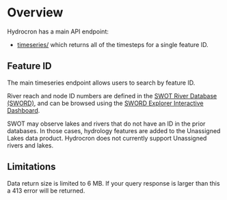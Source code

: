 # Overview

Hydrocron has a main API endpoint:

- [timeseries/](/timeseries) which returns all of the timesteps for a single feature ID.

## Feature ID

The main timeseries endpoint allows users to search by feature ID.

River reach and node ID numbers are defined in the [SWOT River Database (SWORD)](https://doi.org/10.1029/2021WR030054),
and can be browsed using the [SWORD Explorer Interactive Dashboard](https://www.swordexplorer.com/).

SWOT may observe lakes and rivers that do not have an ID in the prior databases. In those cases, hydrology features are added to the Unassigned Lakes data product.
Hydrocron does not currently support Unassigned rivers and lakes.

## Limitations

Data return size is limited to 6 MB. If your query response is larger than this a 413 error will be returned.
